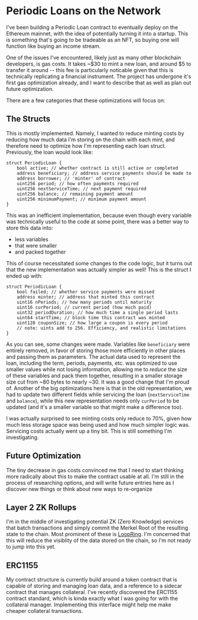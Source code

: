 # Periodic Loans on the Network

I've been building a Periodic Loan contract to eventually deploy on the Ethereum mainnet, with the idea of potentially turning it into a startup. This is something that's going to be tradeable as an NFT, so buying one will function like buying an income stream.

One of the issues I've encountered, likely just as many other blockchain developers, is gas costs. It takes ~$30 to mint a new loan, and around $5 to transfer it around -- this fee is particularly noticable given that this is technically replicating a financial instrument. The project has undergone it's first gas optimization already, and I want to describe that as well as plan out future optimization.

There are a few categories that these optimizations will focus on:

## The Structs

This is mostly implemented. Namely, I wanted to reduce minting costs by reducing how much data I'm storing on the chain with each mint, and therefore need to optimize how I'm representing each loan struct. Previously, the loan would look like:

``` solidity
struct PeriodicLoan {
    bool active; // whether contract is still active or completed
    address beneficiary; // address service payments should be made to
    address borrower; // 'minter' of contract
    uint256 period; // how often payments required
    uint256 nextServiceTime; // next payment required
    uint256 balance; // remaining payment amount
    uint256 minimumPayment; // minimum payment amount
}
```

This was an inefficient implementation, because even though every variable was technically useful to the code at some point, there was a better way to store this data into:

- less variables
- that were smaller
- and packed together

This of course necessitated some changes to the code logic, but it turns out that the new implementation was actually simpler as well! This is the struct I ended up with:

``` solidity
struct PeriodicLoan {
    bool failed; // whether service payments were missed
    address minter; // address that minted this contract
    uint16 nPeriods; // how many periods until maturity
    uint16 curPeriod; // current period (how much paid)
    uint32 periodDuration; // how much time a single period lasts
    uint64 startTime; // block time this contract was minted
    uint128 couponSize; // how large a coupon is every period
    // note: uints add to 256. Efficiency, and realistic limitations
}
```

As you can see, some changes were made. Variables like `beneficiary` were entirely removed, in favor of storing those more efficiently in other places and passing them as parameters. The actual data used to represent the loan, including the term, periods, payments, etc. was optimized to use smaller values while not losing information, allowing me to *reduce* the size of these variables and pack them together, resulting in a smaller storage size cut from ~80 bytes to nearly ~30. It was a good change that I'm proud of. Another of the big optimizations here is that in the old representation, we had to update two different fields while servicing the loan (`nextServiceTime` and `balance`), while this new representation needs only `curPeriod` to be updated (and it's a smaller variable so that might make a difference too).

I was actually surprised to see minting costs only reduce to 70%, given how much less storage space was being used and how much simpler logic was. Servicing costs actually went up a tiny bit. This is still something I'm investigating.

## Future Optimization

The tiny decrease in gas costs convinced me that I need to start thinking more radically about this to make the contract usable at all. I'm still in the process of researching options, and will write future entries here as I discover new things or think about new ways to re-organize

## Layer 2 ZK Rollups

I'm in the middle of investigating potential ZK (Zero Knowledge) services that batch transactions and simply commit the Merkel Root of the resulting state to the chain. Most prominent of these is [LoopRing](https://loopring.org/#/). I'm concerned that this will reduce the visiblity of the data stored on the chain, so I'm not ready to jump into this yet.

## ERC1155

My contract structure is currently build around a token contract that is capable of storing and managing loan data, and a reference to a sidecar contract that manages collateral. I've recently discovered the ERC1155 contract standard, which is kinda exactly what I was going for with the collateral manager. Implementing this interface might help me make cheaper collateral transactions.
